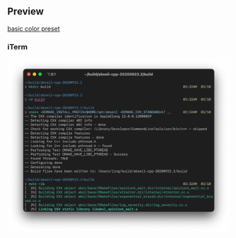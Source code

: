 ## Preview

[basic color preset](../preset_doc/color.txt)

### iTerm

![term preview](https://raw.githubusercontent.com/yunlingz/vim-equinusocio-material-preview/master/vsc_dark_plus/term.png)

